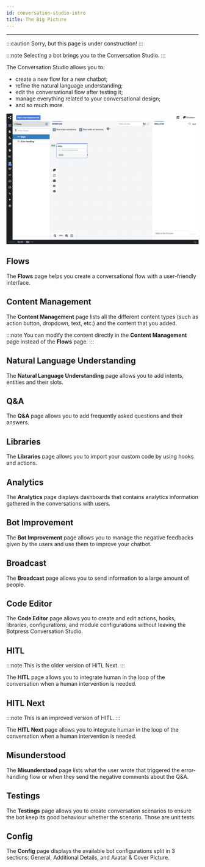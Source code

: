 ```yaml
---
id: conversation-studio-intro
title: The Big Picture
---
```


----------------

:::caution
Sorry, but this page is under construction!
:::

:::note
Selecting a bot brings you to the Conversation Studio.
:::

The Conversation Studio allows you to:
- create a new flow for a new chatbot;
- refine the natural language understanding;
- edit the conversational flow after testing it;
- manage everything related to your conversational design;
- and so much more.

![conversation-studio-intro](conversation-studio-intro.png)

## Flows

The **Flows** page helps you create a conversational flow with a user-friendly interface.

## Content Management

The **Content Management** page lists all the different content types (such as action button, dropdown, text, etc.) and the content that you added.

:::note
You can modify the content directly in the **Content Management** page instead of the **Flows** page.
:::

## Natural Language Understanding

The **Natural Language Understanding** page allows you to add intents, entities and their slots.

## Q&A

The **Q&A** page allows you to add frequently asked questions and their answers.

## Libraries

The **Libraries** page allows you to import your custom code by using hooks and actions.

## Analytics

The **Analytics** page displays dashboards that contains analytics information gathered in the conversations with users.

## Bot Improvement

The **Bot Improvement** page allows you to manage the negative feedbacks given by the users and use them to improve your chatbot.

## Broadcast

The **Broadcast** page allows you to send information to a large amount of people.

## Code Editor

The **Code Editor** page allows you to create and edit actions, hooks, libraries, configurations, and module configurations without leaving the Botpress Conversation Studio.

## HITL

:::note
This is the older version of HITL Next.
:::

The **HITL** page allows you to integrate human in the loop of the conversation when a human intervention is needed. 

## HITL Next

:::note
This is an improved version of HITL.
:::

The **HITL Next** page allows you to integrate human in the loop of the conversation when a human intervention is needed.

## Misunderstood

The **Misunderstood** page lists what the user wrote that triggered the error-handling flow or when they send the negative comments about the Q&A.

## Testings

The **Testings** page allows you to create conversation scenarios to ensure the bot keep its good behaviour whether the scenario. Those are unit tests.

## Config

The **Config** page displays the available bot configurations split in 3 sections: General, Additional Details, and Avatar & Cover Picture.